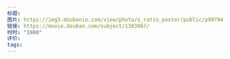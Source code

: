 ```yaml
---
标题: 
图片: https://img3.doubanio.com/view/photo/s_ratio_poster/public/p997945263.webp
链接: https://movie.douban.com/subject/1303067/
时时: "1980"
评价: 
tags:
---
```


